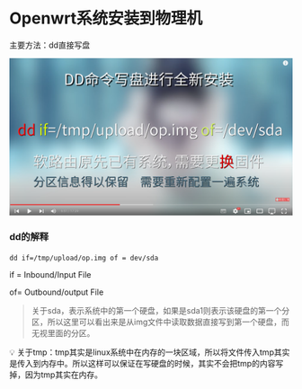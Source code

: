 # Openwrt系统安装到物理机

主要方法：dd直接写盘

![Untitled](Openwrt%E7%B3%BB%E7%BB%9F%E5%AE%89%E8%A3%85%E5%88%B0%E7%89%A9%E7%90%86%E6%9C%BA%206ab8ca24a4bc4a069630a755d4484daf/Untitled.png)

### dd的解释

`dd if=/tmp/upload/op.img of = dev/sda`

if = Inbound/Input File

of= Outbound/output File

> 关于sda，表示系统中的第一个硬盘，如果是sda1则表示该硬盘的第一个分区，所以这里可以看出来是从img文件中读取数据直接写到第一个硬盘，而无视里面的分区。
> 

<aside>
💡 关于tmp：tmp其实是linux系统中在内存的一块区域，所以将文件传入tmp其实是传入到内存中。所以这样可以保证在写硬盘的时候，其实不会把tmp的内容写掉，因为tmp其实在内存。

</aside>